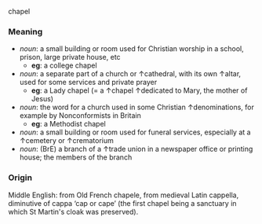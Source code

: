 chapel
### Meaning
+ _noun_: a small building or room used for Christian worship in a school, prison, large private house, etc
	+ __eg__: a college chapel
+ _noun_: a separate part of a church or ↑cathedral, with its own ↑altar, used for some services and private prayer
	+ __eg__: a Lady chapel (= a ↑chapel ↑dedicated to Mary, the mother of Jesus)
+ _noun_: the word for a church used in some Christian ↑denominations, for example by Nonconformists in Britain
	+ __eg__: a Methodist chapel
+ _noun_: a small building or room used for funeral services, especially at a ↑cemetery or ↑crematorium
+ _noun_: (BrE) a branch of a ↑trade union in a newspaper office or printing house; the members of the branch

### Origin

Middle English: from Old French chapele, from medieval Latin cappella, diminutive of cappa ‘cap or cape’ (the first chapel being a sanctuary in which St Martin's cloak was preserved).
